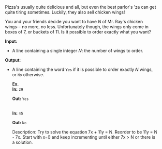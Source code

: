 Pizza's usually quite delicious and all, but even the best parlor's 'za can get quite tiring sometimes.
Luckily, they also sell chicken wings!

You and your friends decide you want to have <i>N</i> of Mr. Ray's chicken wings-- no more, no less.
Unfortunately though, the wings only come in boxes of 7, or buckets of 11. Is it possible to order exactly what you want?

<b>Input:</b> <ul>
<li>A line containing a single integer <i>N</i>: the number of wings to order.
</ul>

<b>Output:</b> <ul>
<li>A line containing the word <code>Yes</code> if it is possible to order exactly <i>N</i> wings, or <code>No</code> otherwise. </li>

<b>Ex.<br> In:</b>
<code>29</code>

<b>Out: </b>
<code>Yes</code>

<br>
<b>In:</b>
<code>45</code>

<b>Out: </b>
<code>No</code>

Description:
Try to solve the equation 7x + 11y = N. Reorder to be 11y = N - 7x. Start with x=0 and keep incrementing until either 7x > N or there is a solution.
